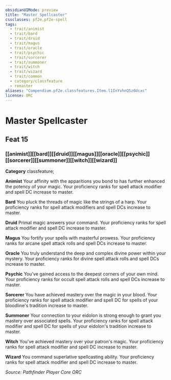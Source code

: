 ```yaml
---
obsidianUIMode: preview
title: "Master Spellcaster"
cssclasses: pf2e,pf2e-spell
tags:
  - trait/animist
  - trait/bard
  - trait/druid
  - trait/magus
  - trait/oracle
  - trait/psychic
  - trait/sorcerer
  - trait/summoner
  - trait/witch
  - trait/wizard
  - trait/common
  - category/classfeature
  - remaster
aliases: "Compendium.pf2e.classfeatures.Item.l1InYvhnQSz6Ucxc"
license: ORC
---
```

# Master Spellcaster
## Feat 15
### [[animist]][[bard]][[druid]][[magus]][[oracle]][[psychic]][[sorcerer]][[summoner]][[witch]][[wizard]]

**Category** classfeature; 




**Animist** Your affinity with the apparitions you bond to has further enhanced the potency of your magic. Your proficiency ranks for spell attack modifier and spell DC increase to master.

**Bard** You pluck the threads of magic like the strings of a harp. Your proficiency ranks for spell attack modifiers and spell DCs increase to master.

**Druid** Primal magic answers your command. Your proficiency ranks for spell attack modifier and spell DC increase to master.

**Magus** You fortify your spells with masterful prowess. Your proficiency ranks for arcane spell attack rolls and spell DCs increase to master.

**Oracle** You truly understand the deep and complex divine power within your mystery. Your proficiency ranks for divine spell attack rolls and spell DCs increase to master.

**Psychic** You've gained access to the deepest corners of your own mind. Your proficiency ranks for occult spell attack rolls and spell DCs increase to master.

**Sorcerer** You have achieved mastery over the magic in your blood. Your proficiency ranks for spell attack modifier and spell DC for spells of your bloodline's tradition increase to master.

**Summoner** Your connection to your eidolon is strong enough to grant you mastery over associated spells. Your proficiency ranks for spell attack modifier and spell DC for spells of your eidolon's tradition increase to master.

**Witch** You've achieved mastery over your patron's magic. Your proficiency ranks for spell attack modifier and spell DC increase to master.

**Wizard** You command superlative spellcasting ability. Your proficiency ranks for spell attack modifier and spell DC increase to master.

*Source: Pathfinder Player Core*
*ORC*